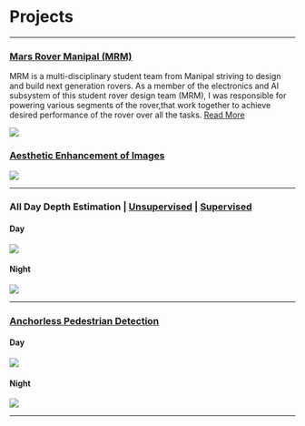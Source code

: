 # Projects
---
### [Mars Rover Manipal (MRM)](https://pooraniarvind.github.io/mrm)
MRM is a multi-disciplinary student team from Manipal striving to design and build next generation rovers. As a member of the electronics and AI subsystem of this student rover design team (MRM), I was responsible for powering various segments of the rover,that work together to achieve desired performance of the rover over all the tasks. [Read More](https://pooraniarvind.github.io/mrm)


![](gifs/final_5dbdc1c4b982eb001444124b_509085.gif)


### [Aesthetic Enhancement of Images](https://anushl9o5.github.io/aesthetic)

![](aesthetic_samples/samples2.png)

---
### All Day Depth Estimation | [Unsupervised](https://anushl9o5.github.io/unsup_depth) | [Supervised](https://anushl9o5.github.io/sup_depth)    
#### Day

![](gifs/un_day_depth.gif)

#### Night

![](gifs/un_night_depth.gif)

--- 

### [Anchorless Pedestrian Detection](https://anushl9o5.github.io/pedestrian)
#### Day

![](gifs/day_fcos.gif)


#### Night

![](gifs/night_fcos.gif)

---
